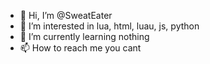 - 👋 Hi, I’m @SweatEater
- 👀 I’m interested in lua, html, luau, js, python
- 🌱 I’m currently learning nothing
- 📫 How to reach me you cant

<!---
GXCLeoGamer/GXCLeoGamer is a ✨ special ✨ repository because its `README.md` (this file) appears on your GitHub profile.
You can click the Preview link to take a look at your changes.
--->
